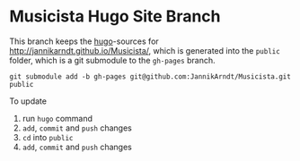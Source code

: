 # Musicista Hugo Site Branch

This branch keeps the [hugo](http://gohugo.io/)-sources for http://jannikarndt.github.io/Musicista/, which is generated into the `public` folder, which is a git submodule to the `gh-pages` branch.

    git submodule add -b gh-pages git@github.com:JannikArndt/Musicista.git public

To update

1. run `hugo` command
2. `add`, `commit` and `push` changes
3. `cd` into `public` 
4. `add`, `commit` and `push` changes